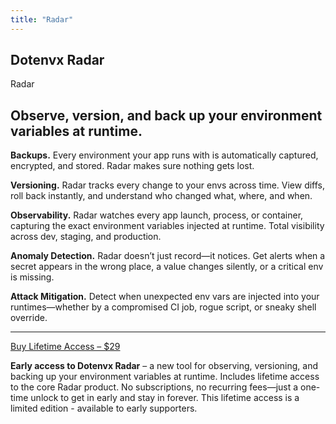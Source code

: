 ```yaml
---
title: "Radar"
---
```


<section class="w-full max-w-4xl lg:max-w-5xl mx-auto px-6 my-20 md:my-32">
  <div class="flex gap-3 h-full flex-col items-center justify-center">
    <div class="flex gap-1 text-center leading-relaxed my-1 items-center justify-center">
      <h1 class="text-center text-xl font-bold tracking-tight leading-none text-black dark:text-zinc-50">Dotenvx <span class="hidden">Radar</span></h1>
      <div class="inline-block bg-[#00FF00] text-black font-bold px-2 py-1 text-xl italic rounded-sm uppercase">Radar</div>
    </div>
    <h2 class="mb-5 text-center text-3xl sm:text-4xl md:text-5xl lg:text-6xl font-bold tracking-tight text-zinc-950 dark:text-zinc-50">Observe, version, and back up your environment variables at runtime.</h2>
    <div class="flex text-xl flex-col md:flex-row gap-4 md:gap-10 lg:gap-16">
      <div class="flex-1 flex flex-col gap-4 md:gap-8">
        <p>
          <strong>Backups.</strong>
          Every environment your app runs with is automatically captured, encrypted, and stored. Radar makes sure nothing gets lost.
        </p>
        <p>
          <strong>Versioning.</strong>
          Radar tracks every change to your envs across time. View diffs, roll back instantly, and understand who changed what, where, and when.
        </p>
        <p>
          <strong>Observability.</strong>
          Radar watches every app launch, process, or container, capturing the exact environment variables injected at runtime. Total visibility across dev, staging, and production.
        </p>
      </div>
      <div class="flex-1 flex flex-col gap-4 md:gap-8">
        <p>
          <strong>Anomaly Detection.</strong>
          Radar doesn’t just record—it notices. Get alerts when a secret appears in the wrong place, a value changes silently, or a critical env is missing.
        </p>
        <p>
          <strong>Attack Mitigation.</strong>
          Detect when unexpected env vars are injected into your runtimes—whether by a compromised CI job, rogue script, or sneaky shell override.
        </p>
        <hr/>
        <div class="flex flex-col gap-4">
          <a href="https://buy.stripe.com/6oU00jekJ4GUc4IeFu7IY01" target="_blank" rel="noopener" class="btn-radar w-full flex-none inline-block" data-umami-event="Buy button">
            Buy Lifetime Access – $29
          </a>
          <p class="text-sm text-zinc-600 dark:text-zinc-300">
            <strong>Early access to Dotenvx Radar</strong> – a new tool for observing, versioning, and backing up your environment variables at runtime. Includes lifetime access to the core Radar product. No subscriptions, no recurring fees—just a one-time unlock to get in early and stay in forever. This lifetime access is a limited edition - available to early supporters.
          </p>
        </div>
      </div>
    </div>
  </div>
</section>
